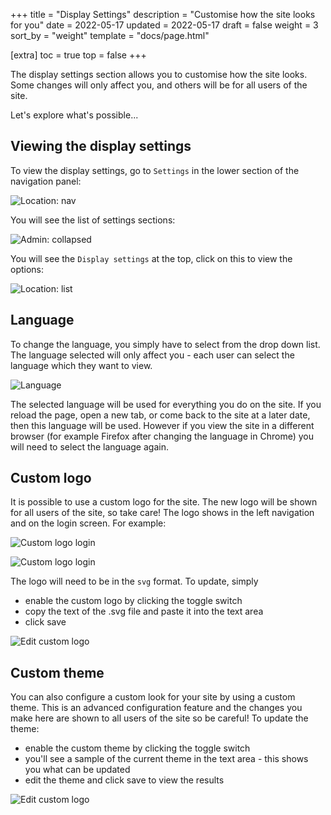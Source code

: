 +++
title = "Display Settings"
description = "Customise how the site looks for you"
date = 2022-05-17
updated = 2022-05-17
draft = false
weight = 3
sort_by = "weight"
template = "docs/page.html"

[extra]
toc = true
top = false
+++

The display settings section allows you to customise how the site looks. Some changes will only affect you, and others will be for all users of the site.

Let's explore what's possible...

## Viewing the display settings

To view the display settings, go to `Settings` in the lower section of the navigation panel:

![Location: nav](/docs/settings/images/admin_nav.png)

You will see the list of settings sections:

![Admin: collapsed](/docs/settings/images/admin_collapsed.png)

You will see the `Display settings` at the top, click on this to view the options:

![Location: list](/docs/settings/images/display_settings.png)

## Language

To change the language, you simply have to select from the drop down list. The language selected will only affect you - each user can select the language which they want to view.

![Language](/docs/settings/images/change_language.png)

The selected language will be used for everything you do on the site. If you reload the page, open a new tab, or come back to the site at a later date, then this language will be used. However if you view the site in a different browser (for example Firefox after changing the language in Chrome) you will need to select the language again.

## Custom logo

It is possible to use a custom logo for the site. The new logo will be shown for all users of the site, so take care! The logo shows in the left navigation and on the login screen. For example:

![Custom logo login](/docs/settings/images/custom_logo_login.png)

![Custom logo login](/docs/settings/images/custom_logo_nav.png)

The logo will need to be in the `svg` format. To update, simply

- enable the custom logo by clicking the toggle switch
- copy the text of the .svg file and paste it into the text area
- click save

![Edit custom logo](/docs/settings/images/edit_logo.png)

## Custom theme

You can also configure a custom look for your site by using a custom theme. This is an advanced configuration feature and the changes you make here are shown to all users of the site so be careful!
To update the theme:

- enable the custom theme by clicking the toggle switch
- you'll see a sample of the current theme in the text area - this shows you what can be updated
- edit the theme and click save to view the results

![Edit custom logo](/docs/settings/images/edit_theme.png)
